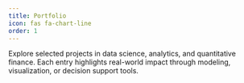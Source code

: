 ```yaml
---
title: Portfolio
icon: fas fa-chart-line
order: 1
---
```


Explore selected projects in data science, analytics, and quantitative finance. Each entry highlights real-world impact through modeling, visualization, or decision support tools.
